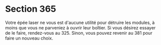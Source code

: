# Section 365

Votre épée laser ne vous est d'aucune utilité pour détruire les 
modules, à moins que vous ne parveniez à ouvrir leur boîtier. Si 
vous désirez essayer de le faire, rendez-vous au 325. Sinon, vous 
pouvez revenir au 381 pour faire un nouveau choix.